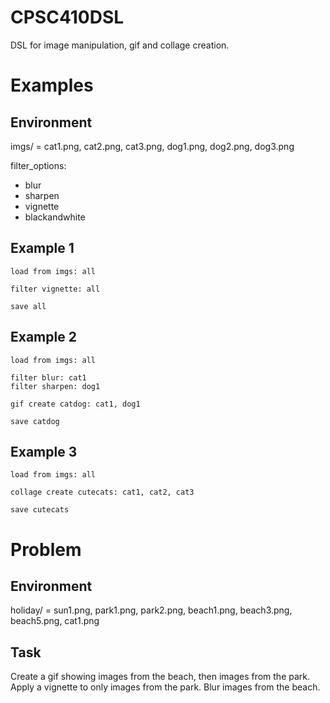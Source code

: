 # CPSC410DSL
DSL for image manipulation, gif and collage creation. 


# Examples
## Environment
imgs/ = cat1.png, cat2.png, cat3.png, dog1.png, dog2.png, dog3.png

filter_options:
- blur
- sharpen 
- vignette
- blackandwhite


## Example 1
```
load from imgs: all

filter vignette: all

save all
```

## Example 2
```
load from imgs: all

filter blur: cat1
filter sharpen: dog1

gif create catdog: cat1, dog1

save catdog
```

## Example 3
```
load from imgs: all

collage create cutecats: cat1, cat2, cat3

save cutecats
```

# Problem
## Environment
holiday/ = sun1.png, park1.png, park2.png, beach1.png, beach3.png, beach5.png, cat1.png

## Task
Create a gif showing images from the beach, then images from the park. Apply a vignette to only images from the park. Blur images from the beach.


